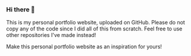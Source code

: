 ### Hi there 👋

This is my personal portfolio website, uploaded on GitHub. 
Please do not copy any of the code since I did all of this from scratch. 
Feel free to use other repositories I've made instead!

Make this personal portfolio website as an inspiration for yours! 
